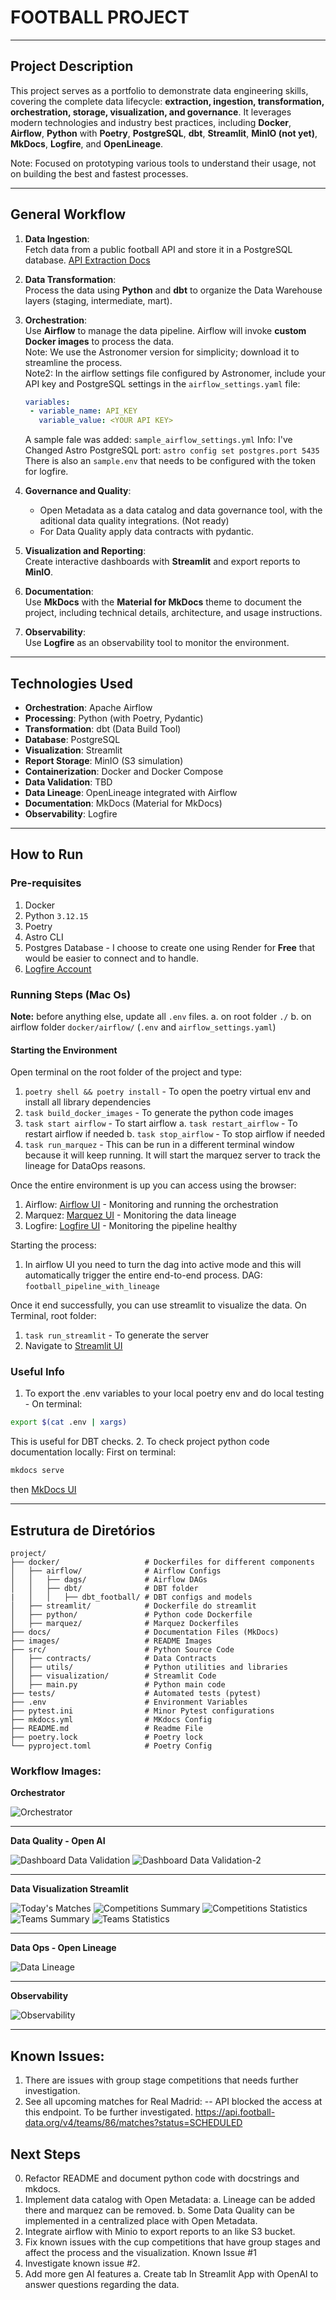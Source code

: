 # FOOTBALL PROJECT

---

## Project Description

This project serves as a portfolio to demonstrate data engineering skills, covering the complete data lifecycle: **extraction, ingestion, transformation, orchestration, storage, visualization, and governance**. It leverages modern technologies and industry best practices, including **Docker**, **Airflow**, **Python** with **Poetry**, **PostgreSQL**, **dbt**, **Streamlit**, **MinIO (not yet)**, **MkDocs**, **Logfire**, and **OpenLineage**.

Note: Focused on prototyping various tools to understand their usage, not on building the best and fastest processes.

---

## General Workflow

1. **Data Ingestion**:  
   Fetch data from a public football API and store it in a PostgreSQL database. [API Extraction Docs](githubpages)

2. **Data Transformation**:  
   Process the data using **Python** and **dbt** to organize the Data Warehouse layers (staging, intermediate, mart).

3. **Orchestration**:  
   Use **Airflow** to manage the data pipeline. Airflow will invoke **custom Docker images** to process the data.  
   Note: We use the Astronomer version for simplicity; download it to streamline the process.  
   Note2: In the airflow settings file configured by Astronomer, include your API key and PostgreSQL settings in the `airflow_settings.yaml` file:  
   ```yaml
   variables:
    - variable_name: API_KEY
      variable_value: <YOUR API KEY>
   ```
   A sample fale was added: `sample_airflow_settings.yml`
   Info: I've Changed Astro PostgreSQL port: `astro config set postgres.port 5435`
   There is also an `sample.env` that needs to be configured with the token for logfire.

4. **Governance and Quality**:  
   - Open Metadata as a data catalog and data governance tool, with the aditional data quality integrations. (Not ready)
   - For Data Quality apply data contracts with pydantic.

5. **Visualization and Reporting**:  
   Create interactive dashboards with **Streamlit** and export reports to **MinIO**.

6. **Documentation**:  
   Use **MkDocs** with the **Material for MkDocs** theme to document the project, including technical details, architecture, and usage instructions.

7. **Observability**:  
   Use **Logfire** as an observability tool to monitor the environment.

---

## Technologies Used

- **Orchestration**: Apache Airflow  
- **Processing**: Python (with Poetry, Pydantic)  
- **Transformation**: dbt (Data Build Tool)  
- **Database**: PostgreSQL  
- **Visualization**: Streamlit  
- **Report Storage**: MinIO (S3 simulation)
- **Containerization**: Docker and Docker Compose  
- **Data Validation**: TBD  
- **Data Lineage**: OpenLineage integrated with Airflow  
- **Documentation**: MkDocs (Material for MkDocs)  
- **Observability**: Logfire

---

## How to Run

### Pre-requisites
1. Docker
2. Python `3.12.15`
3. Poetry
4. Astro CLI
5. Postgres Database - I choose to create one using Render for **Free** that would be easier to connect and to handle.
6. [Logfire Account](https://logfire.pydantic.dev/login)

### Running Steps (Mac Os)
**Note:** before anything else, update all `.env` files.
   a. on root folder `./`
   b. on airflow folder `docker/airflow/` (`.env` and `airflow_settings.yaml`)


#### Starting the Environment
Open terminal on the root folder of the project and type:
1. `poetry shell && poetry install` - To open the poetry virtual env and install all library dependencies
2. `task build_docker_images` - To generate the python code images
3. `task start airflow` - To start airflow
   a. `task restart_airflow` - To restart airflow if needed
   b. `task stop_airflow` - To stop airflow if needed
4. `task run_marquez` - This can be run in a different terminal window because it will keep running. It will start the marquez server to track the lineage for DataOps reasons.

Once the entire environment is up you can access using the browser:
1. Airflow: [Airflow UI](localhost:8080) - Monitoring and running the orchestration
2. Marquez: [Marquez UI](localhost:3000) - Monitoring the data lineage
3. Logfire: [Logfire UI](https://logfire.pydantic.dev/login) - Monitoring the pipeline healthy

Starting the process:
1. In airflow UI you need to turn the dag into active mode and this will automatically trigger the entire end-to-end process. DAG: `football_pipeline_with_lineage`

Once it end successfully, you can use streamlit to visualize the data.
On Terminal, root folder:
1. `task run_streamlit` - To generate the server
2. Navigate to [Streamlit UI](localhost:8501)

### Useful Info
1. To export the .env variables to your local poetry env and do local testing - On terminal:
```bash
export $(cat .env | xargs)
```  
This is useful for DBT checks.
2. To check project python code documentation locally:
First on terminal:
```bash
mkdocs serve
```  
then [MkDocs UI](http://127.0.0.1:8000/)

---


## Estrutura de Diretórios

```plaintext
project/                   
├── docker/                   # Dockerfiles for different components
│   ├── airflow/              # Airflow Configs
│   │   ├── dags/             # Airflow DAGs
│   │   ├── dbt/              # DBT folder
|   │   │   ├── dbt_football/ # DBT configs and models
│   ├── streamlit/            # Dockerfile do streamlit
│   ├── python/               # Python code Dockerfile 
│   ├── marquez/              # Marquez Dockerfiles
├── docs/                     # Documentation Files (MkDocs)
├── images/                   # README Images
├── src/                      # Python Source Code
│   ├── contracts/            # Data Contracts
│   ├── utils/                # Python utilities and libraries
│   ├── visualization/        # Streamlit Code
│   ├── main.py               # Python main code
├── tests/                    # Automated tests (pytest)
├── .env                      # Environment Variables
├── pytest.ini                # Minor Pytest configurations
├── mkdocs.yml                # MKdocs Config
├── README.md                 # Readme File
├── poetry.lock               # Poetry lock
└── pyproject.toml            # Poetry Config

```

### Workflow Images:

**Orchestrator**

![Orchestrator](images/Orchestrator.png)

---

**Data Quality - Open AI**

![Dashboard Data Validation](images/Data%20Validation.png)
![Dashboard Data Validation-2](images/Data%20Validation%202.png)

---

**Data Visualization Streamlit**

![Today's Matches](images/Today's%20Matches.png)
![Competitions Summary](images/Competitions%20Summary.png)
![Competitions Statistics](images/Competitions%20Statistics.png)
![Teams Summary](images/Teams%20Summary.png)
![Teams Statistics](images/Teams%20Statistics.png)

---

**Data Ops - Open Lineage**

![Data Lineage](images/Data%20Lineage.gif)

---

**Observability**

![Observability](images/Observability.png)

---

## Known Issues:
1. There are issues with group stage competitions that needs further investigation.
2. See all upcoming matches for Real Madrid: -- API blocked the access at this endpoint. To be further investigated.
https://api.football-data.org/v4/teams/86/matches?status=SCHEDULED

## Next Steps
0. Refactor README and document python code with docstrings and mkdocs.
1. Implement data catalog with Open Metadata:
   a. Lineage can be added there and marquez can be removed.
   b. Some Data Quality can be implemented in a centralized place with Open Metadata.
2. Integrate airflow with Minio to export reports to an like S3 bucket.
3. Fix known issues with the cup competitions that have group stages and affect the process and the visualization. Known Issue #1
4. Investigate known issue #2.
5. Add more gen AI features
   a. Create tab In Streamlit App with OpenAI to answer questions regarding the data.
